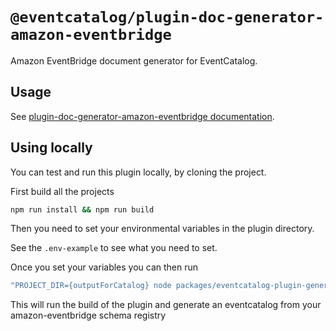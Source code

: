 # `@eventcatalog/plugin-doc-generator-amazon-eventbridge`

Amazon EventBridge document generator for EventCatalog.

## Usage

See [plugin-doc-generator-amazon-eventbridge documentation](https://eventcatalog.dev/docs/api/plugins/@eventcatalog/plugin-doc-generator-amazon-eventbridge).

## Using locally

You can test and run this plugin locally, by cloning the project.

First build all the projects

```sh
npm run install && npm run build
```

Then you need to set your environmental variables in the plugin directory.

See the `.env-example` to see what you need to set.

Once you set your variables you can then run

```sh
"PROJECT_DIR={outputForCatalog} node packages/eventcatalog-plugin-generator-amazon-eventbridge/scripts/generate-catalog-with-plugin.js`
```

This will run the build of the plugin and generate an eventcatalog from your amazon-eventbridge schema registry

